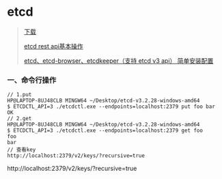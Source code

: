 # etcd

> [下载](https://github.com/etcd-io/etcd/releases)
>
> [etcd rest api基本操作](https://blog.csdn.net/real_myth/article/details/75661071)
>
> [etcd、etcd-browser、etcdkeeper（支持 etcd v3 api） 简单安装配置](https://blog.csdn.net/fgf00/article/details/80263707)

### 一、命令行操作



```
// 1.put
HP@LAPTOP-8UJ48CLB MINGW64 ~/Desktop/etcd-v3.2.28-windows-amd64
$ ETCDCTL_API=3 ./etcdctl.exe --endpoints=localhost:2379 put foo bar
OK
// 2.get
HP@LAPTOP-8UJ48CLB MINGW64 ~/Desktop/etcd-v3.2.28-windows-amd64
$ ETCDCTL_API=3 ./etcdctl.exe --endpoints=localhost:2379 get foo
foo
bar
// 查看key
http://localhost:2379/v2/keys/?recursive=true
```

http://localhost:2379/v2/keys/?recursive=true